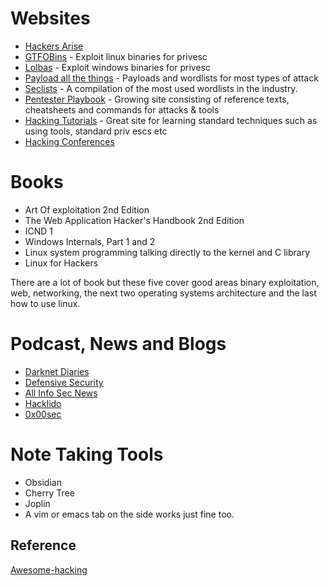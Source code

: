 # Websites 

- [Hackers Arise](https://www.hackers-arise.com)
- [GTFOBins](https://gtfobins.github.io/) - Exploit linux binaries for privesc
- [Lolbas](https://lolbas-project.github.io/#) - Exploit windows binaries for privesc
- [Payload all the things](https://github.com/swisskyrepo/PayloadsAllTheThings) - Payloads and wordlists for most types of attack
- [Seclists](https://github.com/danielmiessler/SecLists) - A compilation of the most used wordlists in the industry.
- [Pentester Playbook](https://pages.benroxbeecox.me) - Growing site consisting of reference texts, cheatsheets and commands for attacks & tools
- [Hacking Tutorials](https://www.hackingtutorials.org) - Great site for learning standard techniques such as using tools, standard priv escs etc
- [Hacking Conferences](https://infosec-conferences.com/category/hacker-conference/)

# Books
- Art Of exploitation 2nd Edition
- The Web Application Hacker's Handbook 2nd Edition
- ICND 1
- Windows Internals, Part 1 and 2
- Linux system programming talking directly to the kernel and C library
- Linux for Hackers

There are a lot of book but these five cover good areas binary exploitation, web, networking, the next two operating systems architecture and the last how to use linux.


# Podcast, News and Blogs
- [Darknet Diaries](https://open.spotify.com/show/4XPl3uEEL9hvqMkoZrzbx5?si=kIjVtgCuSdy3PFXwEOO8ug&dl_branch=1)
- [Defensive Security](https://defensivesecurity.org/)
- [All Info Sec News](https://allinfosecnews.com/)
- [Hacklido](https://hacklido.com/)
- [0x00sec](https://0x00sec.org/)

# Note Taking Tools
- Obsidian
- Cherry Tree
- Joplin
- A vim or emacs tab on the side works just fine too.


## Reference
[Awesome-hacking](https://github.com/Hack-with-Github/Awesome-Hacking)